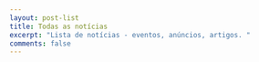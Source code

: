 ```yaml
---
layout: post-list
title: Todas as notícias
excerpt: "Lista de notícias - eventos, anúncios, artigos. "
comments: false
---
```

